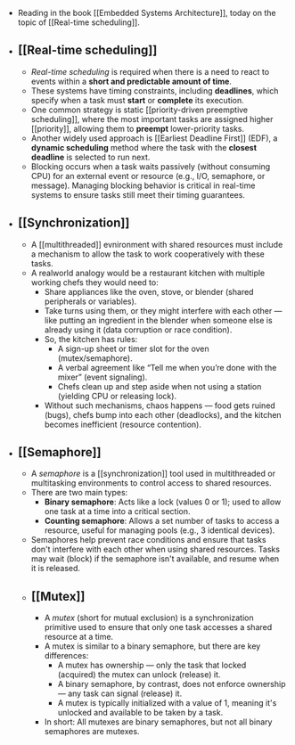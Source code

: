 - Reading in the book [[Embedded Systems Architecture]], today on the topic of [[Real-time scheduling]].
- ## [[Real-time scheduling]]
  - *Real-time scheduling* is required when there is a need to react to events within a **short and predictable amount of time**.
  - These systems have timing constraints, including **deadlines**, which specify when a task must **start** or **complete** its execution.
  - One common strategy is static [[priority-driven preemptive scheduling]], where the most important tasks are assigned higher [[priority]], allowing them to **preempt** lower-priority tasks.
  - Another widely used approach is [[Earliest Deadline First]] (EDF), a **dynamic scheduling** method where the task with the **closest deadline** is selected to run next.
  - Blocking occurs when a task waits passively (without consuming CPU) for an external event or resource (e.g., I/O, semaphore, or message). Managing blocking behavior is critical in real-time systems to ensure tasks still meet their timing guarantees.
- ## [[Synchronization]]
  - A [[multithreaded]] evnironment with shared resources must include a mechanism to allow the task to work cooperatively with these tasks.
  - A realworld analogy would be a restaurant kitchen with multiple working chefs they would need to:
    - Share appliances like the oven, stove, or blender (shared peripherals or variables).
    - Take turns using them, or they might interfere with each other — like putting an ingredient in the blender when someone else is already using it (data corruption or race condition).
    - So, the kitchen has rules:
      - A sign-up sheet or timer slot for the oven (mutex/semaphore).
      - A verbal agreement like “Tell me when you’re done with the mixer” (event signaling).
      - Chefs clean up and step aside when not using a station (yielding CPU or releasing lock).
    - Without such mechanisms, chaos happens — food gets ruined (bugs), chefs bump into each other (deadlocks), and the kitchen becomes inefficient (resource contention).
- ## [[Semaphore]]
  - A *semaphore* is a [[synchronization]] tool used in multithreaded or multitasking environments to control access to shared resources.
  - There are two main types:
    * **Binary semaphore**: Acts like a lock (values 0 or 1); used to allow one task at a time into a critical section.
    * **Counting semaphore**: Allows a set number of tasks to access a resource, useful for managing pools (e.g., 3 identical devices).
  - Semaphores help prevent race conditions and ensure that tasks don't interfere with each other when using shared resources. Tasks may wait (block) if the semaphore isn't available, and resume when it is released.
  - ## [[Mutex]]
    - A *mutex* (short for mutual exclusion) is a synchronization primitive used to ensure that only one task accesses a shared resource at a time.
    - A mutex is similar to a binary semaphore, but there are key differences:
      - A mutex has ownership — only the task that locked (acquired) the mutex can unlock (release) it.
      - A binary semaphore, by contrast, does not enforce ownership — any task can signal (release) it.
      - A mutex is typically initialized with a value of 1, meaning it's unlocked and available to be taken by a task.
    - In short: All mutexes are binary semaphores, but not all binary semaphores are mutexes.
